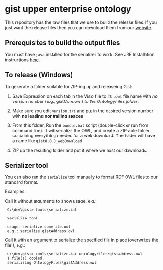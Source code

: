 # gist upper enterprise ontology

This repository has the raw files that we use to build the release files. If you just want the release files then you can download them from our [website](https://www.semanticarts.com/gist).

## Prerequisites to build the output files

You must have `java` installed for the serializer to work.  See JRE Installation instructions
[here](https://jdk.java.net/). 

## To release (Windows)

To generate a folder suitable for ZIP-ing up and releaseing Gist:

1. Save Expression on each tab in the Visio file to its `.owl` file name 
with *no* version number (e.g., gistCore.owl) *to the OntologyFiles folder*.

1. Make sure you edit `version.txt` and put in the desired version number with 
**no leading nor trailing spaces** 

1. From this folder, Run the `bundle.bat` script (double-click or run from command line).  It will
serialize the OWL, and create a ZIP-able folder containing everything needed for a web 
download.  The folder will have a name like `gist8.0.0_webDownload`

1. ZIP up the resulting folder and put it where we host our downloads. 

## Serializer tool

You can also run the `serialize` tool manually to format RDF OWL files to our standard format. 

Examples:

Call it without arguments to show usage, e.g.:

     C:\dev\gist> tools\serialize.bat

     Serialize tool

     usage: serialize somefile.owl
     e.g.: serialize gistAddress.owl


Call it with an argument to serialize the specified file in place (overwrites the file!), e.g.:

     C:\dev\gist> tools\serialize.bat OntologyFiles\gistAddress.owl
     1 file(s) copied.
     serializing OntologyFiles\gistAddress.owl
